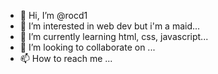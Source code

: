 - 👋 Hi, I’m @rocd1
- 👀 I’m interested in web dev but i'm a maid...
- 🌱 I’m currently learning  html, css, javascript...
- 💞️ I’m looking to collaborate on ...
- 📫 How to reach me ...

<!---
rocd1/rocd1 is a ✨ special ✨ repository because its `README.md` (this file) appears on your GitHub profile.
You can click the Preview link to take a look at your changes.
--->
